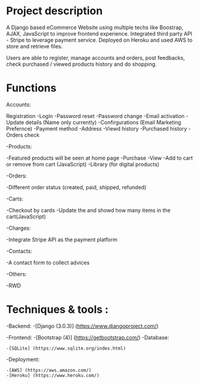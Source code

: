 # Project description
A Django based eCommerce Website using multiple techs like Boostrap, AJAX, JavaScript to improve frontend experience. Integrated third party API - Stripe to leverage payment service. Deployed on Heroku and used AWS to store and retrieve files.

Users are able to register, manage accounts and orders, post feedbacks, check purchased / viewed products history and do shopping.

# Functions
  Accounts:

   Registration
   -Login
   -Password reset
   -Password change
   -Email activation
   -Update details (Name only currently)
   -Confirgurations (Email Marketing Prefernce)
   -Payment method
   -Address
   -Viewd history
   -Purchased history
   -Orders check

  -Products:

   -Featured products will be seen at home page
   -Purchase
   -View
   -Add to cart or remove from cart (JavaScript)
   -Library (for digital products)

  -Orders:
  
   -Different order status (created, paid, shipped, refunded)

  -Carts:
  
   -Checkout by cards
   -Update the and showd how many items in the cart(JavaScript)

  -Charges:

   -Integrate Stripe API as the payment platform

  -Contacts:

   -A contact form to collect advices

  -Others:

   -RWD

# Techniques & tools :

  -Backend:
    -[Django (3.0.3)] (https://www.djangoproject.com/)

  -Frontend:
    -[Bootstrap (4)] (https://getbootstrap.com/)
  -Database:

    -[SQLite] (https://www.sqlite.org/index.html)
  -Deployment:

    -[AWS] (https://aws.amazon.com/)
    -[Heroku] (https://www.heroku.com/)
